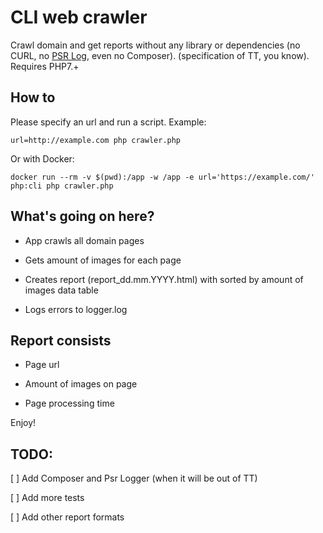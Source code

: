 CLI web crawler
========================

Crawl domain and get reports without any library or dependencies (no CURL, no [PSR Log](https://github.com/php-fig/log), even no Composer).
(specification of TT, you know). Requires PHP7.+


How to
----------------
Please specify an url and run a script. Example: 

`url=http://example.com php crawler.php`

Or with Docker:

`docker run --rm -v $(pwd):/app -w /app -e url='https://example.com/' php:cli php crawler.php`
 

What's going on here?
---------------

 * App crawls all domain pages
 
 * Gets amount of images for each page
 
 * Creates report (report_dd.mm.YYYY.html) with sorted by amount of images data table
 
 * Logs errors to logger.log
 

Report consists
----------------
  * Page url

  * Amount of images on page

  * Page processing time


Enjoy!

TODO:
----------------

[ ]  Add Composer and Psr Logger (when it will be out of TT)

[ ]  Add more tests 

[ ] Add other report formats
